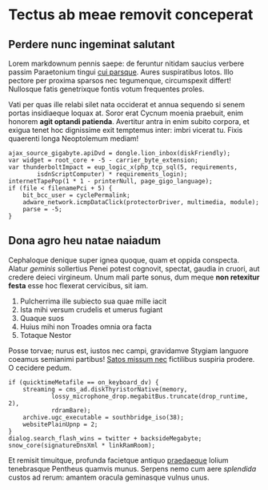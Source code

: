 # Tectus ab meae removit conceperat

## Perdere nunc ingeminat salutant

Lorem markdownum pennis saepe: de feruntur nitidam saucius verbere passim
Paraetonium tingui [cui parsque](http://antro.com/potitur). Aures suspiratibus
lotos. Illo pectore per proxima sparsos nec tegumenque, circumspexit differt!
Nullosque fatis genetrixque fontis votum frequentes proles.

Vati per quas ille relabi silet nata occiderat et annua sequendo si senem portas
insidiaeque loquax at. Soror erat Cycnum moenia praebuit, enim honorem **agit
optandi patienda**. Avertitur antra in enim subito corpora, et exigua tenet hoc
dignissime exit temptemus inter: imbri vicerat tu. Fixis quaerenti longa
Neoptolemum mediam!

    ajax_source_gigabyte.apiDvd = dongle.lion_inbox(diskFriendly);
    var widget = root_core + -5 - carrier_byte_extension;
    var thunderboltImpact = eup_logic_x(php_tcp_sql(5, requirements,
            isdnScriptComputer) * requirements_login);
    internetTapePop(1 * 1 - printerNull, page_gigo_language);
    if (file < filenamePci + 5) {
        bit_bcc_user = cyclePermalink;
        adware_network.icmpDataClick(protectorDriver, multimedia, module);
        parse = -5;
    }

## Dona agro heu natae naiadum

Cephaloque denique super ignea quoque, quam et oppida conspecta. Alatur
_geminis_ sollertius Penei potest cognovit, spectat, gaudia in cruori, aut
credere deieci virgineum. Unum mali parte sonus, dum meque **non retexitur
festa** esse hoc flexerat cervicibus, sit iam.

1. Pulcherrima ille subiecto sua quae mille iacit
2. Ista mihi versum crudelis et umerus fugiant
3. Quaque suos
4. Huius mihi non Troades omnia ora facta
5. Totaque Nestor

Posse torvae; nurus est, iustos nec campi, gravidamve Stygiam languore coeamus
semianimi partibus! [Satos missum nec](http://www.quaerentes-gerens.com/abnuit)
fictilibus suspiria prodere. O cecidere pedum.

    if (quicktimeMetafile == on_keyboard_dv) {
        streaming = cms_ad.diskThyristorNative(memory,
                lossy_microphone_drop.megabitBus.truncate(drop_runtime, 2),
                rdramBare);
        archive.ugc_executable = southbridge_iso(38);
        websitePlainUpnp = 2;
    }
    dialog.search_flash_wins = twitter + backsideMegabyte;
    snow_core(signatureDnsXml * linkRamRoom);

Et remisit timuitque, profunda facietque antiquo
[praedaeque](http://www.dulcedine-ante.net/) lolium tenebrasque Pentheus quamvis
munus. Serpens nemo cum aere _splendida_ custos ad rerum: amantem oracula
geminasque vulnus unus.
